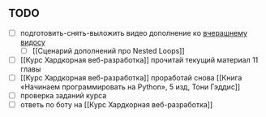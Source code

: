 ## TODO

- [ ] подготовить-снять-выложить видео дополнение ко [вчерашнему видосу](https://www.youtube.com/watch?v=aJCp9ptN_aI)
	- [ ] [[Сценарий дополнений про Nested Loops]]
- [ ] [[Курс Хардкорная веб-разработка]] прочитай текущий материал 11 главы
- [ ] [[Курс Хардкорная веб-разработка]] проработай снова [[Книга «Начинаем программировать на Python», 5 изд, Тони Гэддис]]
- [ ] проверка заданий курса
- [ ] ответь по боту на [[Курс Хардкорная веб-разработка]]
